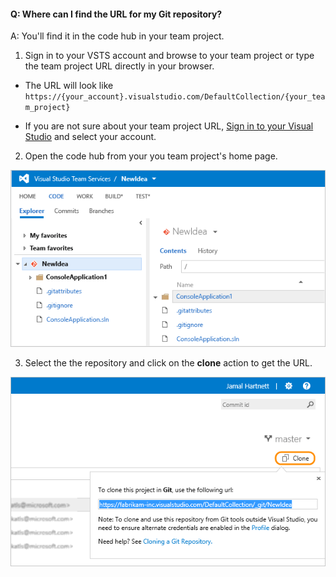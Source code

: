 #### Q: Where can I find the URL for my Git repository?

A: You'll find it in the code hub in your team project.

1. Sign in to your VSTS account and browse to your team project or type the team project URL directly in your browser. 

* The URL will look like ```https://{your_account}.visualstudio.com/DefaultCollection/{your_team_project}```

* If you are not sure about your team project URL, [Sign in to your Visual Studio](http://go.microsoft.com/fwlink/?LinkID=309329) and select your account.

2. Open the code hub from your you team project's home page.

 ![Team project home page, code explorer](_img/code-explorer.png)

3. Select the the repository and click on the **clone** action to get the URL.

 ![Team project home page, code explorer, clone selected to show the URL](_img/clone-url.png)

